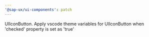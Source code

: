 ```yaml
---
'@sap-ux/ui-components': patch
---
```


UIIconButton. Apply vscode theme variables for UIIconButton when 'checked' property is set as 'true'
